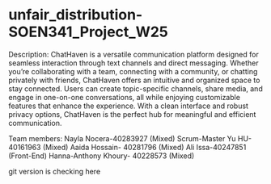 # unfair_distribution-SOEN341_Project_W25

Description: 
ChatHaven is a versatile communication platform designed for seamless interaction through text channels and direct messaging. 
Whether you’re collaborating with a team, connecting with a community, or chatting privately with friends, 
ChatHaven offers an intuitive and organized space to stay connected. Users can create topic-specific channels, 
share media, and engage in one-on-one conversations, all while enjoying customizable features that enhance the experience. 
With a clean interface and robust privacy options, ChatHaven is the perfect hub for meaningful and efficient communication.



Team members:
Nayla Nocera-40283927 (Mixed) Scrum-Master
Yu HU- 40161963 (Mixed)
Aaida Hossain- 40281796 (Mixed)
Ali Issa-40247851 (Front-End)
Hanna-Anthony Khoury- 40228573 (Mixed)


git version is checking here 